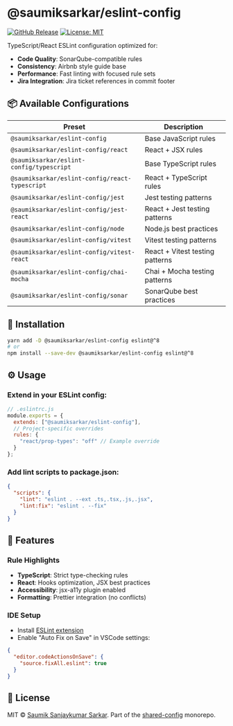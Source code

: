 # @saumiksarkar/eslint-config

[![GitHub Release](https://img.shields.io/github/v/release/SaumikSarkar/shared-config?include_prereleases&label=npm)](https://github.com/SaumikSarkar/shared-config/pkgs/npm/eslint-config)
[![License: MIT](https://img.shields.io/badge/License-MIT-blue.svg)](LICENSE)

TypeScript/React ESLint configuration optimized for:
- **Code Quality**: SonarQube-compatible rules
- **Consistency**: Airbnb style guide base
- **Performance**: Fast linting with focused rule sets
- **Jira Integration**: Jira ticket references in commit footer

## 📦 Available Configurations

| Preset | Description |
|--------|-------------|
| `@saumiksarkar/eslint-config` | Base JavaScript rules |
| `@saumiksarkar/eslint-config/react` | React + JSX rules |
| `@saumiksarkar/eslint-config/typescript` | Base TypeScript rules |
| `@saumiksarkar/eslint-config/react-typescript` | React + TypeScript rules |
| `@saumiksarkar/eslint-config/jest` | Jest testing patterns |
| `@saumiksarkar/eslint-config/jest-react` | React + Jest testing patterns |
| `@saumiksarkar/eslint-config/node` | Node.js best practices |
| `@saumiksarkar/eslint-config/vitest` | Vitest testing patterns |
| `@saumiksarkar/eslint-config/vitest-react` | React + Vitest testing patterns |
| `@saumiksarkar/eslint-config/chai-mocha` | Chai + Mocha testing patterns |
| `@saumiksarkar/eslint-config/sonar` | SonarQube best practices |

## 🚀 Installation

```bash
yarn add -D @saumiksarkar/eslint-config eslint@^8
# or
npm install --save-dev @saumiksarkar/eslint-config eslint@^8
```

## ⚙️ Usage

### Extend in your ESLint config:

```js
// .eslintrc.js
module.exports = {
  extends: ["@saumiksarkar/eslint-config"],
  // Project-specific overrides
  rules: {
    "react/prop-types": "off" // Example override
  }
};
```

### Add lint scripts to package.json:

```json
{
  "scripts": {
    "lint": "eslint . --ext .ts,.tsx,.js,.jsx",
    "lint:fix": "eslint . --fix"
  }
}
```

## 🔧 Features

### Rule Highlights

- **TypeScript**: Strict type-checking rules
- **React**: Hooks optimization, JSX best practices
- **Accessibility**: jsx-a11y plugin enabled
- **Formatting**: Prettier integration (no conflicts)

### IDE Setup

- Install [ESLint extension](https://marketplace.visualstudio.com/items?itemName=dbaeumer.vscode-eslint)
- Enable "Auto Fix on Save" in VSCode settings:

```json
{
  "editor.codeActionsOnSave": {
    "source.fixAll.eslint": true
  }
}
```

## 📜 License

MIT © [Saumik Sanjaykumar Sarkar](https://github.com/SaumikSarkar).
Part of the [shared-config](https://github.com/SaumikSarkar/shared-config) monorepo.

